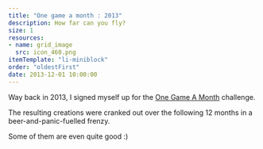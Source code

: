```yaml
---
title: "One game a month : 2013"
description: How far can you fly?
size: 1
resources:
- name: grid_image 
  src: icon_460.png
itemTemplate: "li-miniblock"
order: "oldestFirst"
date: 2013-12-01 10:00:00
---
```


Way back in 2013, I signed myself up for the [One Game A Month](https://www.onegameamonth.com/) challenge. 

The resulting creations were cranked out over the following 12 months in a beer-and-panic-fuelled frenzy.

Some of them are even quite good :)
